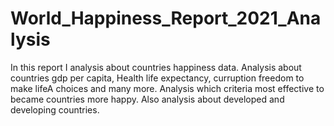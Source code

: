 # World_Happiness_Report_2021_Analysis
In this report I analysis about countries happiness data. Analysis about countries gdp per capita, Health life expectancy, curruption freedom to make lifeA choices and many more.
Analysis which criteria most effective to became countries more happy.
Also analysis about developed and developing countries.
